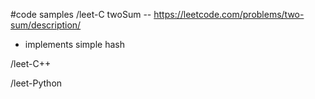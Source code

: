 #code samples
/leet-C
  twoSum -- https://leetcode.com/problems/two-sum/description/
  - implements simple hash

/leet-C++

/leet-Python

